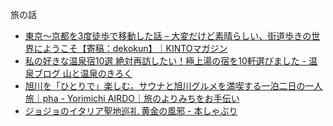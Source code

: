 旅の話


- [東京〜京都を3度徒歩で移動した話 – 大変だけど素晴らしい、街道歩きの世界にようこそ【寄稿：dekokun】｜KINTOマガジン](https://magazine.kinto-jp.com/column/kmz20210922.html)
- [私の好きな温泉宿10選 絶対再訪したい！極上湯の宿を10軒選びました \- 温泉ブログ 山と温泉のきろく](https://www.yamaonsen.com/entry/favorite_inn)
- [旭川を「ひとりで」楽しむ。サウナと旭川グルメを満喫する一泊二日の一人旅｜pha \- Yorimichi AIRDO｜旅のよりみちをお手伝い](https://yorimichi.airdo.jp/asahikawa_pha)
- [ジョジョのイタリア聖地巡礼 黄金の風邪 \- 本しゃぶり](https://honeshabri.hatenablog.com/entry/jojo-Italy)